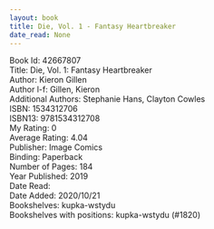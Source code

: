 ```yaml
---
layout: book
title: Die, Vol. 1 - Fantasy Heartbreaker
date_read: None
---
```


Book Id: 42667807<br />
Title: Die, Vol. 1: Fantasy Heartbreaker<br />
Author: Kieron Gillen<br />
Author l-f: Gillen, Kieron<br />
Additional Authors: Stephanie Hans, Clayton Cowles<br />
ISBN: 1534312706<br />
ISBN13: 9781534312708<br />
My Rating: 0<br />
Average Rating: 4.04<br />
Publisher: Image Comics<br />
Binding: Paperback<br />
Number of Pages: 184<br />
Year Published: 2019<br />
Date Read: <br />
Date Added: 2020/10/21<br />
Bookshelves: kupka-wstydu<br />
Bookshelves with positions: kupka-wstydu (#1820)<br />

